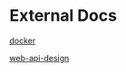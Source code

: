 # External Docs

[docker](https://www.yuque.com/marvin5/tyfymf/ntbiq1)

[web-api-design](https://www.yuque.com/marvin5/tyfymf/dftc4g)